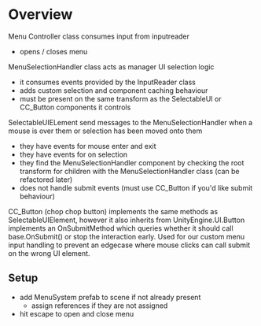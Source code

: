 ﻿# Overview
Menu Controller class consumes input from inputreader
- opens / closes menu

MenuSelectionHandler class acts as manager UI selection logic
- it consumes events provided by the InputReader class
- adds custom selection and component caching behaviour 
- must be present on the same transform as the SelectableUI or CC_Button components it controls

SelectableUIELement send messages to the MenuSelectionHandler when a mouse is over them or selection has been moved onto them
- they have events for mouse enter and exit
- they have events for on selection
- they find the MenuSelectionHandler component by checking the root transform for children with the MenuSelectionHandler class (can be refactored later)
- does not handle submit events (must use CC_Button if you'd like submit behaviour)

CC_Button (chop chop button) implements the same methods as SelectableUIElement, however it also inherits from UnityEngine.UI.Button implements an OnSubmitMethod which queries whether it should call base.OnSubmit() or stop the interaction early.  Used for our custom menu input handling to prevent an edgecase where mouse clicks can call submit on the wrong UI element.

## Setup

- add MenuSystem prefab to scene if not already present
    - assign references if they are not assigned
- hit escape to open and close menu
